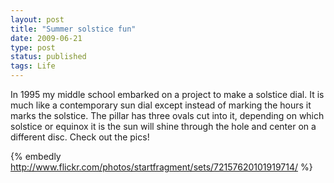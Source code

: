 ```yaml
---
layout: post
title: "Summer solstice fun"
date: 2009-06-21
type: post
status: published
tags: Life
---
```



In 1995 my middle school embarked on a project to make a solstice dial. It is much like a contemporary sun dial except instead of marking the hours it marks the solstice. The pillar has three ovals cut into it, depending on which solstice or equinox it is the sun will shine through the hole and center on a different disc. Check out the pics!

{% embedly http://www.flickr.com/photos/startfragment/sets/72157620101919714/ %}
